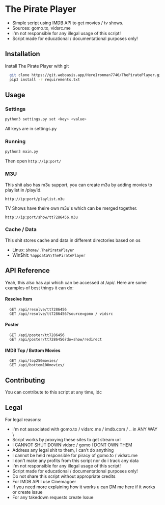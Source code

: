 
# The Pirate Player

- Simple script using IMDB API to get movies / tv shows.
- Sources: gomo.to, vidsrc.me
- I'm not responsible for any illegal usage of this script!
- Script made for educational / documentational purposes only!
## Installation

Install The Pirate Player with git

```bash
  git clone https://git.weboasis.app/HereIronman7746/ThePiratePlayer.git
  pip3 install -r requirements.txt
```
    
## Usage

### Settings
```bash
python3 settings.py set <key> <value>
```
All keys are in settings.py

### Running
```bash
python3 main.py
```
Then open ```http://ip:port/```

### M3U
This shit also has m3u support, you can create m3u by adding movies to playlist in /play/id.
```
http://ip:port/playlist.m3u
```

TV Shows have theire own m3u's which can be merged together.
```
http://ip:port/show/tt7286456.m3u
```

### Cache / Data
This shit stores cache and data in different directories based on os
- Linux: ```$home/.ThePiratePlayer```
- Win$hit: ```%appdata%\ThePiratePlayer```
## API Reference
Yeah, this also has api which can be accessed at /api/.
Here are some examples of best things it can do:

#### Resolve Item
```http
  GET /api/resolve/tt7286456
  GET /api/resolve/tt7286456?source=gomo / vidsrc
```
#### Poster
```http
  GET /api/poster/tt7286456
  GET /api/poster/tt7286456?do=show/redirect
```
#### IMDB Top / Bottom Movies
```http
  GET /api/top250movies/
  GET /api/bottom100movies/
```
## Contributing

You can contribute to this script at any time, idc

## Legal
For legal reasons:
- I'm not associated with gomo.to / vidsrc.me / imdb.com / .. in ANY WAY \
- Script works by proxying these sites to get stream url
- I CANNOT SHUT DOWN vidsrc / gomo I DONT OWN THEM
- Address any legal shit to them, I can't do anything
- I cannot be held responsible for piracy of gomo.to / vidsrc.me
- I don't make any profits from this script nor do i track any data
- I'm not responsible for any illegal usage of this script!
- Script made for educational / documentational purposes only!
- Do not share this script without appropriate credits
- For IMDB API I use Cinemagoer
- If you need more explaining how it works u can DM me here if it works or create issue
- For any takedown requests create Issue